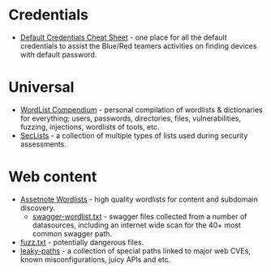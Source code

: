 # Credentials

- [Default Credentials Cheat Sheet](https://github.com/ihebski/DefaultCreds-cheat-sheet) - one place for all the default credentials to assist the Blue/Red teamers activities on finding devices with default password.

# Universal

- [WordList Compendium](https://github.com/Dormidera/WordList-Compendium) - personal compilation of wordlists & dictionaries for everything; users, passwords, directories, files, vulnerabilities, fuzzing, injections, wordlists of tools, etc.
- [SecLists](https://github.com/danielmiessler/SecLists) - a collection of multiple types of lists used during security assessments.

# Web content

- [Assetnote Wordlists](https://wordlists.assetnote.io/) - high quality wordlists for content and subdomain discovery.
    - [swagger-wordlist.txt](https://wordlists-cdn.assetnote.io/data/kiterunner/swagger-wordlist.txt) - swagger files collected from a number of datasources, including an internet wide scan for the 40+ most common swagger path.
- [fuzz.txt](https://github.com/Bo0oM/fuzz.txt) - potentially dangerous files.
- [leaky-paths](https://github.com/ayoubfathi/leaky-paths) - a collection of special paths linked to major web CVEs, known misconfigurations, juicy APIs and etc.
